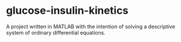 # glucose-insulin-kinetics
A project written in MATLAB with the intention of solving a descriptive system of ordinary differential equations.
